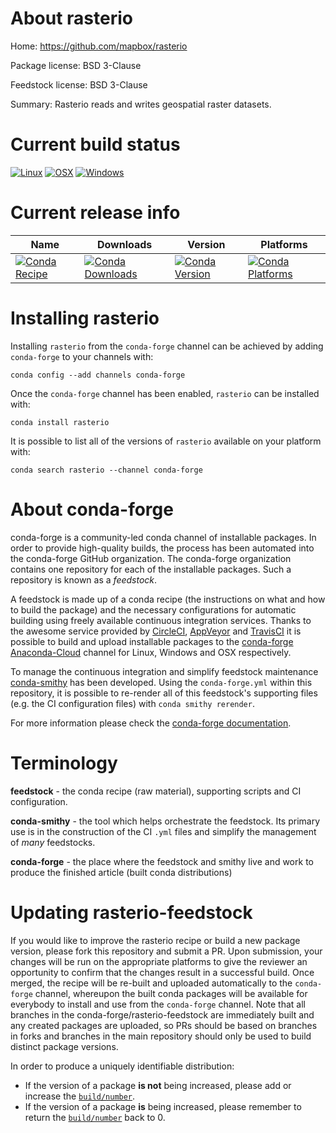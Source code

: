 About rasterio
==============

Home: https://github.com/mapbox/rasterio

Package license: BSD 3-Clause

Feedstock license: BSD 3-Clause

Summary: Rasterio reads and writes geospatial raster datasets.



Current build status
====================

[![Linux](https://img.shields.io/circleci/project/github/conda-forge/rasterio-feedstock/master.svg?label=Linux)](https://circleci.com/gh/conda-forge/rasterio-feedstock)
[![OSX](https://img.shields.io/travis/conda-forge/rasterio-feedstock/master.svg?label=macOS)](https://travis-ci.org/conda-forge/rasterio-feedstock)
[![Windows](https://img.shields.io/appveyor/ci/conda-forge/rasterio-feedstock/master.svg?label=Windows)](https://ci.appveyor.com/project/conda-forge/rasterio-feedstock/branch/master)

Current release info
====================

| Name | Downloads | Version | Platforms |
| --- | --- | --- | --- |
| [![Conda Recipe](https://img.shields.io/badge/recipe-rasterio-green.svg)](https://anaconda.org/conda-forge/rasterio) | [![Conda Downloads](https://img.shields.io/conda/dn/conda-forge/rasterio.svg)](https://anaconda.org/conda-forge/rasterio) | [![Conda Version](https://img.shields.io/conda/vn/conda-forge/rasterio.svg)](https://anaconda.org/conda-forge/rasterio) | [![Conda Platforms](https://img.shields.io/conda/pn/conda-forge/rasterio.svg)](https://anaconda.org/conda-forge/rasterio) |

Installing rasterio
===================

Installing `rasterio` from the `conda-forge` channel can be achieved by adding `conda-forge` to your channels with:

```
conda config --add channels conda-forge
```

Once the `conda-forge` channel has been enabled, `rasterio` can be installed with:

```
conda install rasterio
```

It is possible to list all of the versions of `rasterio` available on your platform with:

```
conda search rasterio --channel conda-forge
```


About conda-forge
=================

conda-forge is a community-led conda channel of installable packages.
In order to provide high-quality builds, the process has been automated into the
conda-forge GitHub organization. The conda-forge organization contains one repository
for each of the installable packages. Such a repository is known as a *feedstock*.

A feedstock is made up of a conda recipe (the instructions on what and how to build
the package) and the necessary configurations for automatic building using freely
available continuous integration services. Thanks to the awesome service provided by
[CircleCI](https://circleci.com/), [AppVeyor](https://www.appveyor.com/)
and [TravisCI](https://travis-ci.org/) it is possible to build and upload installable
packages to the [conda-forge](https://anaconda.org/conda-forge)
[Anaconda-Cloud](https://anaconda.org/) channel for Linux, Windows and OSX respectively.

To manage the continuous integration and simplify feedstock maintenance
[conda-smithy](https://github.com/conda-forge/conda-smithy) has been developed.
Using the ``conda-forge.yml`` within this repository, it is possible to re-render all of
this feedstock's supporting files (e.g. the CI configuration files) with ``conda smithy rerender``.

For more information please check the [conda-forge documentation](https://conda-forge.org/docs/).

Terminology
===========

**feedstock** - the conda recipe (raw material), supporting scripts and CI configuration.

**conda-smithy** - the tool which helps orchestrate the feedstock.
                   Its primary use is in the construction of the CI ``.yml`` files
                   and simplify the management of *many* feedstocks.

**conda-forge** - the place where the feedstock and smithy live and work to
                  produce the finished article (built conda distributions)


Updating rasterio-feedstock
===========================

If you would like to improve the rasterio recipe or build a new
package version, please fork this repository and submit a PR. Upon submission,
your changes will be run on the appropriate platforms to give the reviewer an
opportunity to confirm that the changes result in a successful build. Once
merged, the recipe will be re-built and uploaded automatically to the
`conda-forge` channel, whereupon the built conda packages will be available for
everybody to install and use from the `conda-forge` channel.
Note that all branches in the conda-forge/rasterio-feedstock are
immediately built and any created packages are uploaded, so PRs should be based
on branches in forks and branches in the main repository should only be used to
build distinct package versions.

In order to produce a uniquely identifiable distribution:
 * If the version of a package **is not** being increased, please add or increase
   the [``build/number``](https://conda.io/docs/user-guide/tasks/build-packages/define-metadata.html#build-number-and-string).
 * If the version of a package **is** being increased, please remember to return
   the [``build/number``](https://conda.io/docs/user-guide/tasks/build-packages/define-metadata.html#build-number-and-string)
   back to 0.
